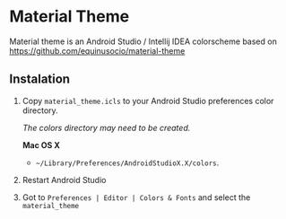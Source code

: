 # Material Theme

Material theme is an Android Studio / Intellij IDEA colorscheme based on
https://github.com/equinusocio/material-theme

## Instalation

1. Copy `material_theme.icls` to your Android Studio preferences color directory.

   *The colors directory may need to be created.*

   **Mac OS X**
   * `~/Library/Preferences/AndroidStudioX.X/colors`.

1. Restart Android Studio

1. Got to `Preferences | Editor | Colors & Fonts` and select the `material_theme`
